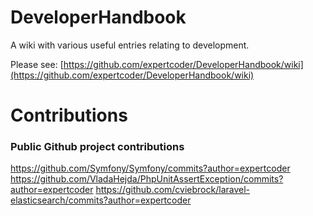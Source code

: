 # DeveloperHandbook
A wiki with various useful entries relating to development.

Please see: [https://github.com/expertcoder/DeveloperHandbook/wiki](https://github.com/expertcoder/DeveloperHandbook/wiki)

# Contributions

### Public Github project contributions

https://github.com/Symfony/Symfony/commits?author=expertcoder
https://github.com/VladaHejda/PhpUnitAssertException/commits?author=expertcoder
https://github.com/cviebrock/laravel-elasticsearch/commits?author=expertcoder
